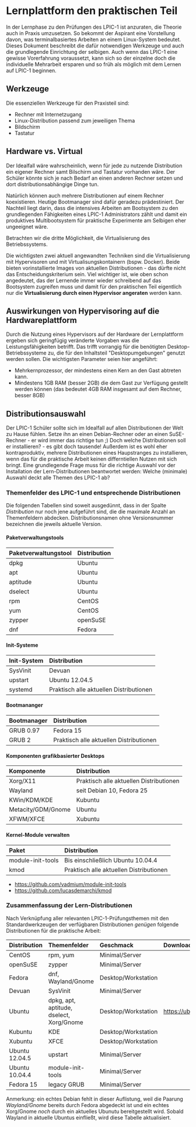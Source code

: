 # Lernplattform den praktischen Teil
In der Lernphase zu den Prüfungen des LPIC-1 ist anzuraten, die Theorie auch in Praxis umzusetzen.
So bekommt der Aspirant eine Vorstellung davon, was terminalbasiertes Arbeiten an einem Linux-System bedeutet.
Dieses Dokument beschreibt die dafür notwendigen Werkzeuge und auch die grundlegende Einrichtung der selbigen.
Auch wenn das LPIC-1 eine gewisse Vorerfahrung voraussetzt,
kann sich so der einzelne doch die individuelle Mehrarbeit ersparen
und so früh als möglich mit dem Lernen auf LPIC-1 beginnen.

## Werkzeuge
Die essenziellen Werkzeuge für den Praxisteil sind:

* Rechner mit Internetzugang
* Linux-Distribution passend zum jeweiligen Thema
* Bildschirm
* Tastatur

## Hardware vs. Virtual
Der Idealfall wäre wahrscheinlich, wenn für jede zu nutzende Distribution ein eigener Rechner samt Bilschirm und Tastatur vorhanden wäre. Der Schüler könnte sich je nach Bedarf an einen anderen Rechner setzen und dort distributionsabhängige Dinge tun.

Natürlich können auch mehrere Distributionen auf einem Rechner koexistieren. Heutige Bootmanager sind dafür geradezu prädestiniert. Der Nachteil liegt darin, dass die intensives Arbeiten am Bootsystem zu den grundlegenden Fähigkeiten eines LPIC-1 Administrators zählt und damit ein produktives Multibootsystem für praktische Experimente am Selbigen eher ungeeignet wäre.

Betrachten wir die dritte Möglichkeit, die Virtualisierung des Betriebssystems.

Die wichtigsten zwei aktuell angewandten Techniken sind die Virtualisierung mit Hypervisoren und mit Virtualisungskontainern (bspw. Docker). Beide bieten vorinstallierte Images von aktuellen Distributionen - das dürfte nicht das Entscheidungskriterium sein. Viel wichtiger ist, wie oben schon angedeutet, das der Lernende immer wieder schreibend auf das Bootsystem zugreifen muss und damit für den praktischen Teil eigentlich nur die __Virtualisierung durch einen Hypervisor angeraten__ werden kann.

## Auswirkungen von Hypervisoring auf die Hardwareplattform

Durch die Nutzung eines Hypervisors auf der Hardware der Lernplattform ergeben sich geringfügig veränderte Vorgaben was die Leistungsfähigkeiten betrifft. Das trifft vorrangig für die benötigten Desktop-Betriebssysteme zu, die für den Inhaltsteil "Desktopumgebungen" genutzt werden sollen. Die wichtigsten Parameter seien hier angeführt:

* Mehrkernprozessor, der mindestens einen Kern an den Gast abtreten kann.
* Mindestens 1GB RAM (besser 2GB) die dem Gast zur Verfügung gestellt werden können (das bedeutet 4GB RAM insgesamt auf dem Rechner, besser 8GB)

## Distributionsauswahl
Der LPIC-1 Schüler sollte sich im Idealfall auf allen Distributionen der Welt zu Hause fühlen. Setze ihn an einen Debian-Rechner oder an einen SuSE-Rechner - er wird immer das richtige tun ;) Doch welche Distributionen soll er installieren? - es gibt doch tausende! Außerdem ist es wohl eher kontraproduktiv, mehrere Distributionen eines Haupstranges zu installieren, wenn das für die praktische Arbeit keinen differntiellen Nutzen mit sich bringt. Eine grundlegende Frage muss für die richtige Auswahl vor der Installation der Lern-Distributionen beantwortet werden: Welche (minimale) Auswahl deckt alle Themen des LPIC-1 ab?

### Themenfelder des LPIC-1 und entsprechende Distributionen
Die folgenden Tabellen sind soweit ausgedünnt, dass in der Spalte _Distribution_ nur noch jene aufgeführt sind, die die maximale Anzahl an Themenfeldern abdecken. Distributionsnamen ohne Versionsnummer bezeichnen die jeweils aktuelle Version.

#### Paketverwaltungstools
| Paketverwaltungstool | Distribution |
|:--|:--|
| dpkg     | Ubuntu |
| apt      | Ubuntu |
| aptitude | Ubuntu |
| dselect  | Ubuntu |
| rpm      | CentOS |
| yum      | CentOS |
| zypper   | openSuSE |
| dnf      | Fedora |

#### Init-Systeme
| Init-System | Distribution |
|:--|:--|
| SysVinit | Devuan |
| upstart  | Ubuntu 12.04.5 |
| systemd  | Praktisch alle aktuellen Distributionen |

#### Bootmananger
| Bootmanager | Distribution |
|:--|:--|
| GRUB 0.97 | Fedora 15 |
| GRUB 2 | Praktisch alle aktuellen Distributionen |

#### Komponenten grafikbasierter Desktops
| Komponente |  Distribution |
|:--|:--|
| Xorg/X11 | Praktisch alle aktuellen Distributionen |
| Wayland  | seit Debian 10, Fedora 25 |
| KWin/KDM/KDE | Kubuntu |
| Metacity/GDM/Gnome | Ubuntu |
| XFWM/XFCE | Xubuntu |

#### Kernel-Module verwalten
| Paket | Distribution |
|:--|:--|
| module-init-tools | Bis einschließlich Ubuntu 10.04.4 |
| kmod              | Praktisch alle aktuellen Distributionen |

* https://github.com/vadmium/module-init-tools
* https://github.com/lucasdemarchi/kmod

### Zusammenfassung der Lern-Distributionen
Nach Verknüpfung aller relevanten LPIC-1-Prüfungsthemen mit den Standardwerkzeugen der verfügbaren Distributionen _genügen_ folgende Distributionen für die praktische Arbeit:

| Distribution | Themenfelder | Geschmack | Download-Link |
|:--|:--|:--|:--|
| CentOS | rpm, yum | Minimal/Server | |
| openSuSE | zypper | Minimal/Server | |
| Fedora | dnf, Wayland/Gnome | Desktop/Workstation | |
| Devuan | SysVinit | Minimal/Server | |
| Ubuntu | dpkg, apt, aptitude, dselect, Xorg/Gnome | Desktop/Workstation | https://ubuntu.com/download |
| Kubuntu | KDE | Desktop/Workstation | |
| Xubuntu | XFCE | Desktop/Workstation | |
| Ubuntu 12.04.5 | upstart | Minimal/Server | |
| Ubuntu 10.04.4 | module-init-tools | Minimal/Server | |
| Fedora 15 | legacy GRUB | Minimal/Server | |

Anmerkung: ein echtes Debian fehlt in dieser Auflistung, weil die Paarung _Wayland/Gnome_ bereits durch Fedora abgedeckt ist und ein echtes Xorg/Gnome _noch_ durch ein aktuelles Ubunutu bereitgestellt wird. Sobald Wayland in aktuelle Ubuntus einfließt, wird diese Tabelle aktualisiert.
